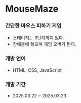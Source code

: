 # MouseMaze

### 간단한 마우스 피하기 게임
* 스테이지는 3단계까지 있다.
* 장애물에 닿으며 게임 오버가 된다.

### 개발 언어
* HTML, CSS, JavaScript

### 개발 기간
* 2025.03.22 ~ 2025.03.23
